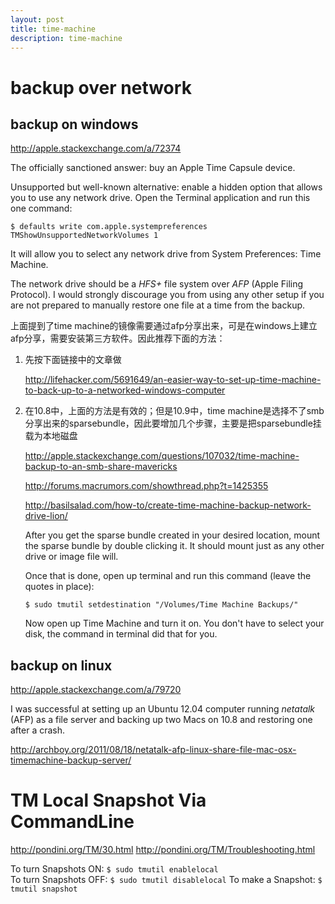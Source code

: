 ```yaml
---
layout: post
title: time-machine
description: time-machine
---
```


backup over network
==============================

backup on windows
------------------------------

<http://apple.stackexchange.com/a/72374>

The officially sanctioned answer: buy an Apple Time Capsule device.

Unsupported but well-known alternative: enable a hidden option that allows you to use any network drive. Open the Terminal application and run this one command:

    $ defaults write com.apple.systempreferences TMShowUnsupportedNetworkVolumes 1

It will allow you to select any network drive from System Preferences: Time Machine.

The network drive should be a *HFS+* file system over *AFP* (Apple Filing Protocol). I would strongly discourage you from using any other setup if you are not prepared to manually restore one file at a time from the backup.

上面提到了time machine的镜像需要通过afp分享出来，可是在windows上建立afp分享，需要安装第三方软件。因此推荐下面的方法：

1.  先按下面链接中的文章做

    <http://lifehacker.com/5691649/an-easier-way-to-set-up-time-machine-to-back-up-to-a-networked-windows-computer>

2.  在10.8中，上面的方法是有效的；但是10.9中，time machine是选择不了smb分享出来的sparsebundle，因此要增加几个步骤，主要是把sparsebundle挂载为本地磁盘

    <http://apple.stackexchange.com/questions/107032/time-machine-backup-to-an-smb-share-mavericks>

    <http://forums.macrumors.com/showthread.php?t=1425355>

    <http://basilsalad.com/how-to/create-time-machine-backup-network-drive-lion/>

    After you get the sparse bundle created in your desired location, mount the sparse bundle by double clicking it. It should mount just as any other drive or image file will.

    Once that is done, open up terminal and run this command (leave the quotes in place):

        $ sudo tmutil setdestination "/Volumes/Time Machine Backups/"

    Now open up Time Machine and turn it on. You don't have to select your disk, the command in terminal did that for you.

backup on linux
------------------------------

<http://apple.stackexchange.com/a/79720>

I was successful at setting up an Ubuntu 12.04 computer running *netatalk* (AFP) as a file server and backing up two Macs on 10.8 and restoring one after a crash.

<http://archboy.org/2011/08/18/netatalk-afp-linux-share-file-mac-osx-timemachine-backup-server/>

TM Local Snapshot Via CommandLine
=================================

<http://pondini.org/TM/30.html>
<http://pondini.org/TM/Troubleshooting.html>

To turn Snapshots ON:  `$ sudo tmutil enablelocal`  
To turn Snapshots OFF: `$ sudo tmutil disablelocal`
To make a Snapshot:    `$ tmutil snapshot`
